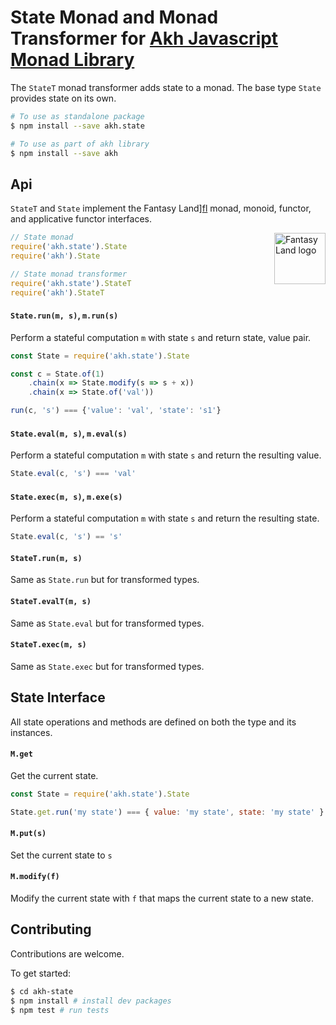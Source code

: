 # State Monad and Monad Transformer for [Akh Javascript Monad Library](https://github.com/mattbierner/akh)

The `StateT` monad transformer adds state to a monad. The base type `State` provides state on its own.

```bash
# To use as standalone package
$ npm install --save akh.state

# To use as part of akh library
$ npm install --save akh
```

## Api
`StateT` and `State` implement the Fantasy Land][fl] monad, monoid, functor, and applicative functor interfaces.

<a href="https://github.com/fantasyland/fantasy-land">
    <img src="https://raw.github.com/fantasyland/fantasy-land/master/logo.png" align="right" width="82px" height="82px" alt="Fantasy Land logo" />
</a>

```js
// State monad
require('akh.state').State
require('akh').State

// State monad transformer
require('akh.state').StateT
require('akh').StateT
```

#### `State.run(m, s)`, `m.run(s)`
Perform a stateful computation `m` with state `s` and return state, value pair.

```js
const State = require('akh.state').State

const c = State.of(1)
    .chain(x => State.modify(s => s + x))
    .chain(x => State.of('val'))

run(c, 's') === {'value': 'val', 'state': 's1'}
```

#### `State.eval(m, s)`, `m.eval(s)`
Perform a stateful computation `m` with state `s` and return the resulting value.

```js
State.eval(c, 's') === 'val'
```

#### `State.exec(m, s)`, `m.exe(s)`
Perform a stateful computation `m` with state `s` and return the resulting state.

```js
State.eval(c, 's') == 's'
```

#### `StateT.run(m, s)`
Same as `State.run` but for transformed types.

#### `StateT.evalT(m, s)`
Same as `State.eval` but for transformed types.

#### `StateT.exec(m, s)`
Same as `State.exec` but for transformed types.


## State Interface
All state operations and methods are defined on both the type and its instances.

#### `M.get`
Get the current state.


```js
const State = require('akh.state').State

State.get.run('my state') === { value: 'my state', state: 'my state' }
```

#### `M.put(s)`
Set the current state to `s`

#### `M.modify(f)`
Modify the current state with `f` that maps the current state to a new state.


## Contributing
Contributions are welcome.

To get started:

```bash
$ cd akh-state
$ npm install # install dev packages
$ npm test # run tests
```

[fl]: https://github.com/fantasyland/fantasy-land
